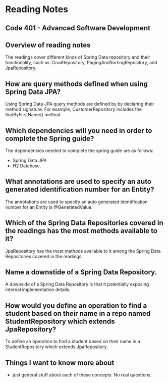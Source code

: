 # Reading Notes


## Code 401 - Advanced Software Development

## Overview of reading notes

The readings cover different kinds of Spring Data repository and their functionality, such as: CrudRepository, PagingAndSortingRepository, and JpaRepository.

## How are query methods defined when using Spring Data JPA?

Using Spring Data JPA query methods are defined by by declaring their method signature. For example, CustomerRepository includes the findByFirstName() method.

## Which dependencies will you need in order to complete the Spring guide?

The dependencies needed to complete the spring guide are as follows:

* Spring Data JPA 
* H2 Database.


## What annotations are used to specify an auto generated identification number for an Entity?

The annotations are used to specify an auto generated identification number for an Entity is @GeneratedValue.

## Which of the Spring Data Repositories covered in the readings has the most methods available to it?

JpaRepository has the most methods available to it among the Spring Data Repositories covered in the readings.

## Name a downstide of a Spring Data Repository.

A downside of a Spring Data Repository is that it potentially exposing internal implementation details.

## How would you define an operation to find a student based on their name in a repo named StudentRepository which extends JpaRepository?

To define an operation to find a student based on their name in a StudentRepository which extends JpaRepository.

## Things I want to know more about

* just general stuff about each of these concepts. No real questions.